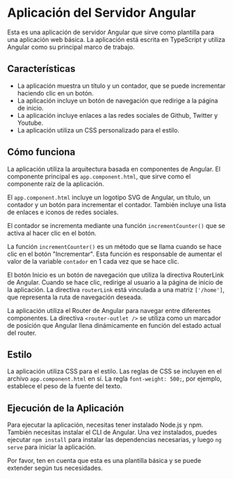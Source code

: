 # Aplicación del Servidor Angular

Esta es una aplicación de servidor Angular que sirve como plantilla para una aplicación web básica. La aplicación está escrita en TypeScript y utiliza Angular como su principal marco de trabajo.

## Características

- La aplicación muestra un título y un contador, que se puede incrementar haciendo clic en un botón.
- La aplicación incluye un botón de navegación que redirige a la página de inicio.
- La aplicación incluye enlaces a las redes sociales de Github, Twitter y Youtube.
- La aplicación utiliza un CSS personalizado para el estilo.

## Cómo funciona

La aplicación utiliza la arquitectura basada en componentes de Angular. El componente principal es `app.component.html`, que sirve como el componente raíz de la aplicación.

El `app.component.html` incluye un logotipo SVG de Angular, un título, un contador y un botón para incrementar el contador. También incluye una lista de enlaces e iconos de redes sociales.

El contador se incrementa mediante una función `incrementCounter()` que se activa al hacer clic en el botón.



La función `incrementCounter()` es un método que se llama cuando se hace clic en el botón "Incrementar". Esta función es responsable de aumentar el valor de la variable `contador` en 1 cada vez que se hace clic.

El botón Inicio es un botón de navegación que utiliza la directiva RouterLink de Angular. Cuando se hace clic, redirige al usuario a la página de inicio de la aplicación. La directiva `routerLink` está vinculada a una matriz `['/home']`, que representa la ruta de navegación deseada.

La aplicación utiliza el Router de Angular para navegar entre diferentes componentes. La directiva `<router-outlet />` se utiliza como un marcador de posición que Angular llena dinámicamente en función del estado actual del router.

## Estilo

La aplicación utiliza CSS para el estilo. Las reglas de CSS se incluyen en el archivo `app.component.html` en sí. La regla `font-weight: 500;`, por ejemplo, establece el peso de la fuente del texto.

## Ejecución de la Aplicación

Para ejecutar la aplicación, necesitas tener instalado Node.js y npm. También necesitas instalar el CLI de Angular. Una vez instalados, puedes ejecutar `npm install` para instalar las dependencias necesarias, y luego `ng serve` para iniciar la aplicación.

Por favor, ten en cuenta que esta es una plantilla básica y se puede extender según tus necesidades.
